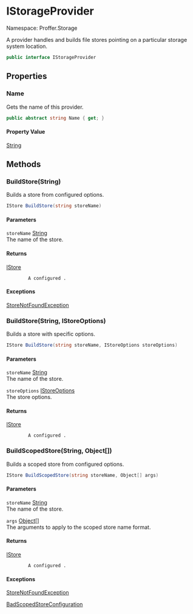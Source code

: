 # IStorageProvider

Namespace: Proffer.Storage

A provider handles and builds file stores pointing on a particular storage system location.

```csharp
public interface IStorageProvider
```

## Properties

### **Name**

Gets the name of this provider.

```csharp
public abstract string Name { get; }
```

#### Property Value

[String](https://docs.microsoft.com/en-us/dotnet/api/system.string)<br>

## Methods

### **BuildStore(String)**

Builds a store from configured options.

```csharp
IStore BuildStore(string storeName)
```

#### Parameters

`storeName` [String](https://docs.microsoft.com/en-us/dotnet/api/system.string)<br>
The name of the store.

#### Returns

[IStore](./proffer.storage.istore)<br>

            A configured .

#### Exceptions

[StoreNotFoundException](./proffer.storage.exceptions.storenotfoundexception)<br>

### **BuildStore(String, IStoreOptions)**

Builds a store with specific options.

```csharp
IStore BuildStore(string storeName, IStoreOptions storeOptions)
```

#### Parameters

`storeName` [String](https://docs.microsoft.com/en-us/dotnet/api/system.string)<br>
The name of the store.

`storeOptions` [IStoreOptions](./proffer.storage.configuration.istoreoptions)<br>
The store options.

#### Returns

[IStore](./proffer.storage.istore)<br>

            A configured .

### **BuildScopedStore(String, Object[])**

Builds a scoped store from configured options.

```csharp
IStore BuildScopedStore(string storeName, Object[] args)
```

#### Parameters

`storeName` [String](https://docs.microsoft.com/en-us/dotnet/api/system.string)<br>
The name of the store.

`args` [Object[]](https://docs.microsoft.com/en-us/dotnet/api/system.object)<br>
The arguments to apply to the scoped store name format.

#### Returns

[IStore](./proffer.storage.istore)<br>

            A configured .

#### Exceptions

[StoreNotFoundException](./proffer.storage.exceptions.storenotfoundexception)<br>

[BadScopedStoreConfiguration](./proffer.storage.exceptions.badscopedstoreconfiguration)<br>
